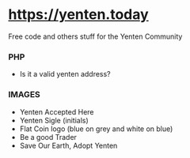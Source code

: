 # https://yenten.today
Free code and others stuff for the Yenten Community

### PHP
* Is it a valid yenten address?

### IMAGES
* Yenten Accepted Here
* Yenten Sigle (initials)
* Flat Coin logo (blue on grey and white on blue)
* Be a good Trader
* Save Our Earth, Adopt Yenten
